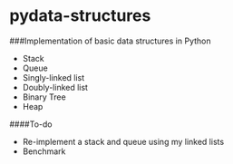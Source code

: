 pydata-structures
=================

###Implementation of basic data structures in Python

- Stack
- Queue
- Singly-linked list
- Doubly-linked list
- Binary Tree
- Heap

####To-do
- Re-implement a stack and queue using my linked lists
- Benchmark